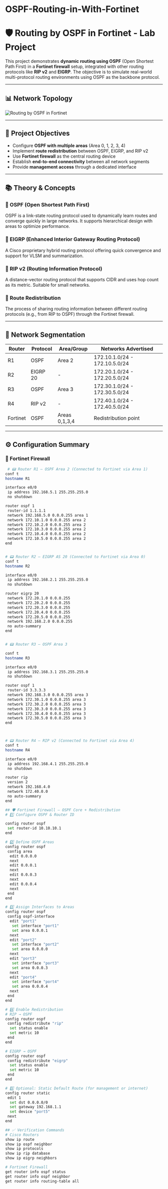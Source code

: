 # OSPF-Routing-in-With-Fortinet
# 🛡️ Routing by OSPF in Fortinet - Lab Project

This project demonstrates **dynamic routing using OSPF** (Open Shortest Path First) in a **Fortinet firewall** setup, integrated with other routing protocols like **RIP v2** and **EIGRP**. The objective is to simulate real-world multi-protocol routing environments using OSPF as the backbone protocol.

---

## 📊 Network Topology

![Routing by OSPF in Fortinet](Screenshot%202025-05-20%20114741.png)

---

## 🧠 Project Objectives

- Configure **OSPF with multiple areas** (Area 0, 1, 2, 3, 4)
- Implement **route redistribution** between OSPF, EIGRP, and RIP v2
- Use **Fortinet firewall** as the central routing device
- Establish **end-to-end connectivity** between all network segments
- Provide **management access** through a dedicated interface

---

## 📚 Theory & Concepts

### 🔹 OSPF (Open Shortest Path First)
OSPF is a link-state routing protocol used to dynamically learn routes and converge quickly in large networks. It supports hierarchical design with areas to optimize performance.

### 🔹 EIGRP (Enhanced Interior Gateway Routing Protocol)
A Cisco proprietary hybrid routing protocol offering quick convergence and support for VLSM and summarization.

### 🔹 RIP v2 (Routing Information Protocol)
A distance-vector routing protocol that supports CIDR and uses hop count as its metric. Suitable for small networks.

### 🔹 Route Redistribution
The process of sharing routing information between different routing protocols (e.g., from RIP to OSPF) through the Fortinet firewall.

---

## 🧩 Network Segmentation

| Router | Protocol | Area/Group | Networks Advertised |
|--------|----------|------------|----------------------|
| R1     | OSPF     | Area 2     | 172.10.1.0/24 - 172.10.5.0/24 |
| R2     | EIGRP 20 | -          | 172.20.1.0/24 - 172.20.5.0/24 |
| R3     | OSPF     | Area 3     | 172.30.1.0/24 - 172.30.5.0/24 |
| R4     | RIP v2   | -          | 172.40.1.0/24 - 172.40.5.0/24 |
| Fortinet | OSPF   | Areas 0,1,3,4 | Redistribution point |

---

## ⚙️ Configuration Summary

### 🔸 Fortinet Firewall

```bash
 # 📟 Router R1 – OSPF Area 2 (Connected to Fortinet via Area 1)
conf t
hostname R1

interface e0/0
 ip address 192.168.5.1 255.255.255.0
 no shutdown

router ospf 1
 router-id 1.1.1.1
 network 192.168.5.0 0.0.0.255 area 1
 network 172.10.1.0 0.0.0.255 area 2
 network 172.10.2.0 0.0.0.255 area 2
 network 172.10.3.0 0.0.0.255 area 2
 network 172.10.4.0 0.0.0.255 area 2
 network 172.10.5.0 0.0.0.255 area 2
end


# 📟 Router R2 – EIGRP AS 20 (Connected to Fortinet via Area 0)
conf t
hostname R2

interface e0/0
 ip address 192.168.2.1 255.255.255.0
 no shutdown

router eigrp 20
 network 172.20.1.0 0.0.0.255
 network 172.20.2.0 0.0.0.255
 network 172.20.3.0 0.0.0.255
 network 172.20.4.0 0.0.0.255
 network 172.20.5.0 0.0.0.255
 network 192.168.2.0 0.0.0.255
 no auto-summary
end


# 📟 Router R3 – OSPF Area 3

conf t
hostname R3

interface e0/0
 ip address 192.168.3.1 255.255.255.0
 no shutdown

router ospf 1
 router-id 3.3.3.3
 network 192.168.3.0 0.0.0.255 area 3
 network 172.30.1.0 0.0.0.255 area 3
 network 172.30.2.0 0.0.0.255 area 3
 network 172.30.3.0 0.0.0.255 area 3
 network 172.30.4.0 0.0.0.255 area 3
 network 172.30.5.0 0.0.0.255 area 3
end



# 📟 Router R4 – RIP v2 (Connected to Fortinet via Area 4)
conf t
hostname R4

interface e0/0
 ip address 192.168.4.1 255.255.255.0
 no shutdown

router rip
 version 2
 network 192.168.4.0
 network 172.40.0.0
 no auto-summary
end

## 🛡 Fortinet Firewall – OSPF Core + Redistribution
# 1️⃣ Configure OSPF & Router ID

config router ospf
 set router-id 10.10.10.1
end

# 2️⃣ Define OSPF Areas
config router ospf
 config area
  edit 0.0.0.0
  next
  edit 0.0.0.1
  next
  edit 0.0.0.3
  next
  edit 0.0.0.4
  next
 end
end

# 3️⃣ Assign Interfaces to Areas
config router ospf
 config ospf-interface
  edit "port1"
   set interface "port1"
   set area 0.0.0.1
  next
  edit "port2"
   set interface "port2"
   set area 0.0.0.0
  next
  edit "port3"
   set interface "port3"
   set area 0.0.0.3
  next
  edit "port4"
   set interface "port4"
   set area 0.0.0.4
  next
 end
end

# 4️⃣ Enable Redistribution
# RIP → OSPF
config router ospf
 config redistribute "rip"
  set status enable
  set metric 10
 end
end

# EIGRP → OSPF
config router ospf
 config redistribute "eigrp"
  set status enable
  set metric 10
 end
end

# 5️⃣ Optional: Static Default Route (for management or internet)
config router static
 edit 1
  set dst 0.0.0.0/0
  set gateway 192.168.1.1
  set device "port5"
 next
end

## ✅ Verification Commands
# Cisco Routers
show ip route
show ip ospf neighbor
show ip protocols
show ip rip database
show ip eigrp neighbors

# Fortinet Firewall
get router info ospf status
get router info ospf neighbor
get router info routing-table all

```








